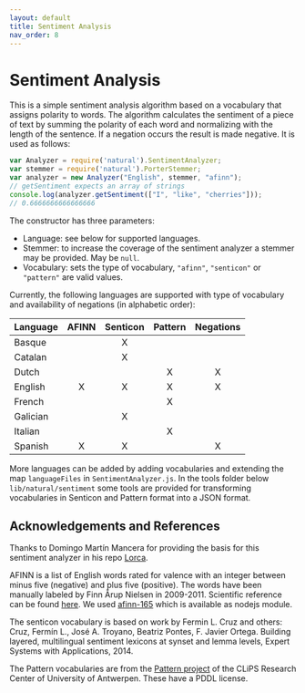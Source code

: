 ```yaml
---
layout: default
title: Sentiment Analysis
nav_order: 8
---
```


# Sentiment Analysis
This is a simple sentiment analysis algorithm based on a vocabulary that assigns polarity to words. The algorithm calculates the sentiment of a piece of text by summing the polarity of each word and normalizing with the length of the sentence. If a negation occurs the result is made negative. It is used as follows:
```javascript
var Analyzer = require('natural').SentimentAnalyzer;
var stemmer = require('natural').PorterStemmer;
var analyzer = new Analyzer("English", stemmer, "afinn");
// getSentiment expects an array of strings
console.log(analyzer.getSentiment(["I", "like", "cherries"]));
// 0.6666666666666666
```
The constructor has three parameters:
* Language: see below for supported languages.
* Stemmer: to increase the coverage of the sentiment analyzer a stemmer may be provided. May be `null`.
* Vocabulary: sets the type of vocabulary, `"afinn"`, `"senticon"` or `"pattern"` are valid values.

Currently, the following languages are supported with type of vocabulary and availability of negations (in alphabetic order):

| Language      | AFINN       | Senticon  | Pattern   | Negations |
| ------------- |:-----------:|:---------:|:---------:|:---------:|
| Basque        |             |  X        |           |           |
| Catalan       |             |  X        |           |           |
| Dutch         |             |           | X         | X         |
| English       | X           |  X        | X         | X         |
| French        |             |           | X         |           |
| Galician      |             |  X        |           |           |
| Italian       |             |           | X         |           |
| Spanish       | X           |  X        |           | X         |

More languages can be added by adding vocabularies and extending the map `languageFiles` in `SentimentAnalyzer.js`. In the tools folder below `lib/natural/sentiment` some tools are provided for transforming vocabularies in Senticon and Pattern format into a JSON format.

## Acknowledgements and References
Thanks to Domingo Martín Mancera for providing the basis for this sentiment analyzer in his repo [Lorca](https://github.com/dmarman/lorca).

AFINN is a list of English words rated for valence with an integer
between minus five (negative) and plus five (positive). The words have
been manually labeled by Finn Årup Nielsen in 2009-2011. Scientific reference can be found [here](http://www2.imm.dtu.dk/pubdb/views/publication_details.php?id=6010). We used [afinn-165](https://github.com/words/afinn-165) which is available as nodejs module.

The senticon vocabulary is based on work by Fermin L. Cruz and others:
Cruz, Fermín L., José A. Troyano, Beatriz Pontes, F. Javier Ortega. Building layered, multilingual sentiment lexicons at synset and lemma levels, Expert Systems with Applications, 2014.

The Pattern vocabularies are from the [Pattern project](https://github.com/clips/pattern) of the CLiPS Research Center of University of Antwerpen. These have a PDDL license.
